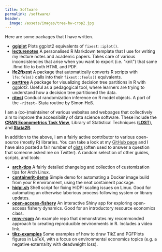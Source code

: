 ```yaml
---
title: Software
permalink: /software/
header:
  image: /assets/images/tree-bw-crop2.jpg
---
```


Here are some packages that I have written.

- [**ggiplot**](https://www.grantmcdermott.com/ggiplot) Plots ggplot2 equivalents of `fixest::iplot()`.
- [**lecturenotes**](https://grantmcdermott.com/lecturenotes) A personalised R Markdown template that I use for writing my lecture notes and academic papers. Takes care of various inconsistencies that arise when you want to export (i.e. "knit") that same .Rmd file to both HTML and PDF.
- [**lfe2fixest**](https://www.grantmcdermott.com/lfe2fixest) A package that automatically converts R scripts with `lfe:felm()` calls into their `fixest::feols()` equivalents.
- [**parttree**](https://grantmcdermott.com/parttree) A package for visualizing decision tree partitions in R with ggplot2. Useful as a pedagogical tool, where learners are trying to understand how a decision tree partitioned the data.
- [**ritest**](https://www.grantmcdermott.com/ritest) Conduct randomization inference on R model objects. A port of the `-ritest-` Stata routine by Simon Heß.

I am a (co-)maintainer of various websites and webpages that collectively aim to improve the accessibility of data science software. These include the [**CRAN Econometrics Task View**](https://cran.r-project.org/web/views/Econometrics.html), Library of Statistical Techniques ([**LOST**](https://lost-stats.github.io/)), and [**Stata2R**](https://stata2r.github.io/).

In addition to the above, I am a fairly active contributor to various open-source (mostly R) libraries. You can take a look at my [GitHub page](https://github.com/grantmcdermott) and I have also posted a fair number of [gists](https://gist.github.com/grantmcdermott) (often used to answer a question that someone asked me on Twitter). A random selection of other guides, scripts, and tools:

- [**arch-tips**](https://github.com/grantmcdermott/arch-tips) A fairly detailed changelog and collection of customization tips for Arch Linux.
- [**containerit-demo**](https://github.com/grantmcdermott/containerit-demo) Simple demo for automating a Docker image build from your R environment, using the neat containerit package.
- [**hidpi.sh**](https://gist.github.com/grantmcdermott/fa3c90179f7b5613dcf267745bf07081) Shell script for fixing HiDPI scaling issues on Linux. Good for automating an otherwise laborious process following system or library updates.
- [**open-access-fishery**](https://grantmcdermott.shinyapps.io/open-access-fishery/) An interactive Shiny app for exploring open-access fishery dynamics. Good for an introductory resource economics class.
- [**renv-rspm**](https://github.com/grantmcdermott/renv-rspm) An example repo that demonstrates my recommonded approach to creating reproducible environments in R. Includes a video link.
- [**tikz-examples**](https://github.com/grantmcdermott/tikzexamples) Some examples of how to draw TikZ and PGFPlots figures in LaTeX, with a focus on environmental economics topics (e.g. a negative externality with deadweight loss).